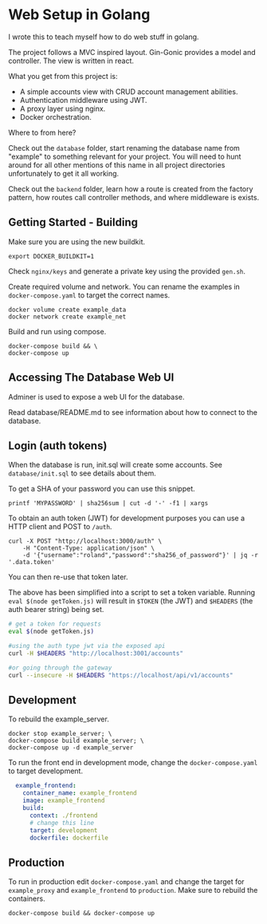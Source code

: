 # Web Setup in Golang

I wrote this to teach myself how to do web stuff in golang.

The project follows a MVC inspired layout.
Gin-Gonic provides a model and controller. The view is written in react.

What you get from this project is:

* A simple accounts view with CRUD account management abilities.
* Authentication middleware using JWT.
* A proxy layer using nginx.
* Docker orchestration.

Where to from here?

Check out the `database` folder, start renaming the database name from "example"
to something relevant for your project. You will need to hunt around for all other mentions of this
name in all project directories unfortunately to get it all working.

Check out the `backend` folder, learn how a route is created from the factory pattern,
how routes call controller methods, and where middleware is exists.

## Getting Started - Building

Make sure you are using the new buildkit.

```none
export DOCKER_BUILDKIT=1
```

Check `nginx/keys` and generate a private key using the provided `gen.sh`.

Create required volume and network.
You can rename the examples in `docker-compose.yaml` to target the correct names.

```none
docker volume create example_data
docker network create example_net
```

Build and run using compose.

```none
docker-compose build && \
docker-compose up
```

## Accessing The Database Web UI

Adminer is used to expose a web UI for the database.

Read database/README.md to see information about how to connect to the database.

## Login (auth tokens)

When the database is run, init.sql will create some accounts.
See `database/init.sql` to see details about them.

To get a SHA of your password you can use this snippet.

```none
printf 'MYPASSWORD' | sha256sum | cut -d '-' -f1 | xargs
```

To obtain an auth token (JWT) for development purposes
you can use a HTTP client and POST to `/auth`.

```none
curl -X POST "http://localhost:3000/auth" \
    -H "Content-Type: application/json" \
    -d '{"username":"roland","password":"sha256_of_password"}' | jq -r '.data.token'
```

You can then re-use that token later.

The above has been simplified into a script to set a token variable.
Running `eval $(node getToken.js)` will result in
`$TOKEN` (the JWT) and `$HEADERS` (the auth bearer string) being set.

```bash
# get a token for requests
eval $(node getToken.js)

#using the auth type jwt via the exposed api
curl -H $HEADERS "http://localhost:3001/accounts"

#or going through the gateway
curl --insecure -H $HEADERS "https://localhost/api/v1/accounts"
```

## Development

To rebuild the example_server.

```none
docker stop example_server; \
docker-compose build example_server; \
docker-compose up -d example_server
```

To run the front end in development mode, change the `docker-compose.yaml` to target development.

```yaml
  example_frontend:
    container_name: example_frontend
    image: example_frontend
    build:
      context: ./frontend
      # change this line
      target: development
      dockerfile: dockerfile
```

## Production

To run in production edit `docker-compose.yaml` and change the target for `example_proxy`
and `example_frontend` to `production`. Make sure to rebuild the containers.

```none
docker-compose build && docker-compose up
```
